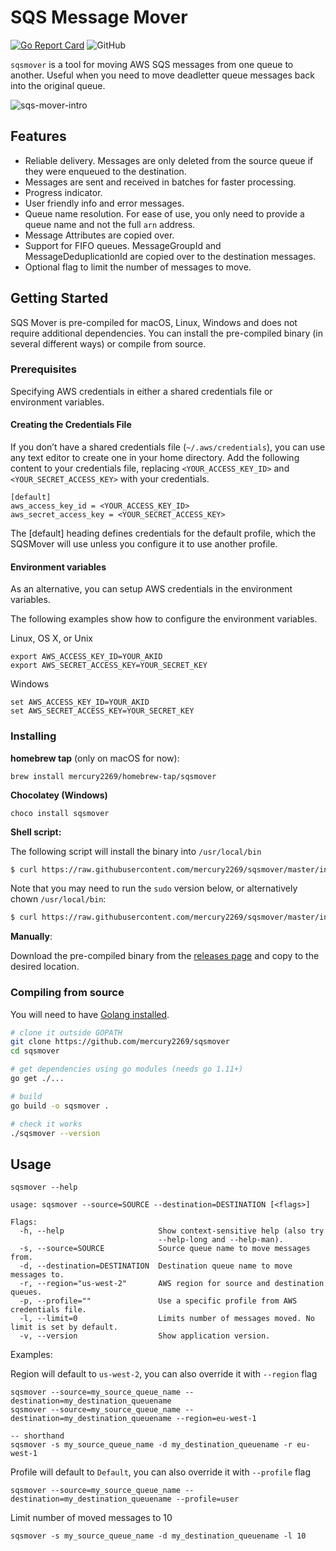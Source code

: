 # SQS Message Mover
[![Go Report Card](https://goreportcard.com/badge/github.com/mercury2269/sqsmover)](https://goreportcard.com/report/github.com/mercury2269/sqsmover) ![GitHub](https://img.shields.io/github/license/mercury2269/sqsmover)

`sqsmover` is a tool for moving AWS SQS messages from one queue to another. Useful when you need to move deadletter queue messages back into the original queue.

![sqs-mover-intro](https://user-images.githubusercontent.com/159128/75104229-721d7580-55bb-11ea-9b06-437353a174c0.gif)


## Features

* Reliable delivery. Messages are only deleted from the source queue if they were enqueued to the destination.
* Messages are sent and received in batches for faster processing.
* Progress indicator.
* User friendly info and error messages.
* Queue name resolution. For ease of use, you only need to provide a queue name and not the full `arn` address.
* Message Attributes are copied over.
* Support for FIFO queues. MessageGroupId and MessageDeduplicationId are copied over to the destination messages.
* Optional flag to limit the number of messages to move.

## Getting Started

SQS Mover is pre-compiled for macOS, Linux, Windows and does not require additional dependencies. You can install
the pre-compiled binary (in several different ways) or compile from source.

### Prerequisites

Specifying AWS credentials in either a shared credentials file or environment variables. 

#### Creating the Credentials File

If you don’t have a shared credentials file (`~/.aws/credentials`), you can use any text editor to create one in your home directory. Add the following content to your credentials file, replacing `<YOUR_ACCESS_KEY_ID>` and `<YOUR_SECRET_ACCESS_KEY>` with your credentials.

```
[default]
aws_access_key_id = <YOUR_ACCESS_KEY_ID>
aws_secret_access_key = <YOUR_SECRET_ACCESS_KEY>
```

The [default] heading defines credentials for the default profile, which the SQSMover will use unless you configure it to use another profile. 

#### Environment variables

As an alternative, you can setup AWS credentials in the environment variables.

The following examples show how to configure the environment variables.

Linux, OS X, or Unix

```
export AWS_ACCESS_KEY_ID=YOUR_AKID
export AWS_SECRET_ACCESS_KEY=YOUR_SECRET_KEY
```
Windows

```
set AWS_ACCESS_KEY_ID=YOUR_AKID
set AWS_SECRET_ACCESS_KEY=YOUR_SECRET_KEY
```

### Installing

**homebrew tap** (only on macOS for now):
```
brew install mercury2269/homebrew-tap/sqsmover
```

**Chocolatey (Windows)**
```
choco install sqsmover
```

**Shell script:**

The following script will install the binary into `/usr/local/bin`

```sh
$ curl https://raw.githubusercontent.com/mercury2269/sqsmover/master/install.sh | sh
```

Note that you may need to run the `sudo` version below, or alternatively chown `/usr/local/bin`:
```sh
$ curl https://raw.githubusercontent.com/mercury2269/sqsmover/master/install.sh | sudo sh
```

**Manually**:

Download the pre-compiled binary from the [releases page](https://github.com/mercury2269/sqsmover/releases) and
copy to the desired location.

### Compiling from source

You will need to have [Golang installed](https://golang.org/doc/install).

```sh
# clone it outside GOPATH
git clone https://github.com/mercury2269/sqsmover
cd sqsmover

# get dependencies using go modules (needs go 1.11+)
go get ./...

# build
go build -o sqsmover .

# check it works
./sqsmover --version
```


## Usage

```
sqsmover --help

usage: sqsmover --source=SOURCE --destination=DESTINATION [<flags>]

Flags:
  -h, --help                     Show context-sensitive help (also try
                                 --help-long and --help-man).
  -s, --source=SOURCE            Source queue name to move messages from.
  -d, --destination=DESTINATION  Destination queue name to move messages to.
  -r, --region="us-west-2"       AWS region for source and destination queues.
  -p, --profile=""               Use a specific profile from AWS credentials file.
  -l, --limit=0                  Limits number of messages moved. No limit is set by default.
  -v, --version                  Show application version.
```

Examples:

Region will default to `us-west-2`, you can also override it with `--region` flag

```
sqsmover --source=my_source_queue_name --destination=my_destination_queuename
sqsmover --source=my_source_queue_name --destination=my_destination_queuename --region=eu-west-1

-- shorthand
sqsmover -s my_source_queue_name -d my_destination_queuename -r eu-west-1
```

Profile will default to `Default`, you can also override it with `--profile` flag

```
sqsmover --source=my_source_queue_name --destination=my_destination_queuename --profile=user
```

Limit number of moved messages to 10
```
sqsmover -s my_source_queue_name -d my_destination_queuename -l 10
```

